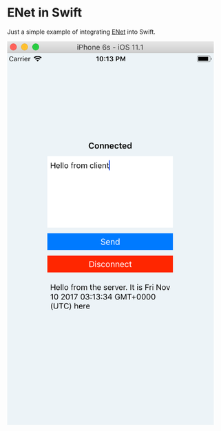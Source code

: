 # ENet in Swift

Just a simple example of integrating [ENet](http://enet.bespin.org)
into Swift.

![](https://github.com/fictorial/swift-enet/raw/master/screenshot.png)
